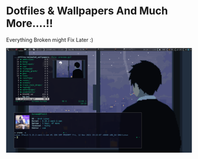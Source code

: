 # Dotfiles & Wallpapers And Much More....!!

Everything Broken might Fix Later :)

![preview](https://raw.githubusercontent.com/Sidmaz666/dotfiles/main/desktop.png)
